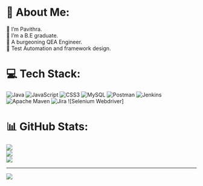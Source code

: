 # 💫 About Me:
🌱 I’m Pavithra.<br>🌱 I’m a B.E graduate.<br>🌱 A burgeoning QEA Engineer.<br>🌱 Test Automation and framework design.


# 💻 Tech Stack:
![Java](https://img.shields.io/badge/java-%23ED8B00.svg?style=for-the-badge&logo=openjdk&logoColor=white) ![JavaScript](https://img.shields.io/badge/javascript-%23323330.svg?style=for-the-badge&logo=javascript&logoColor=%23F7DF1E) ![CSS3](https://img.shields.io/badge/css3-%231572B6.svg?style=for-the-badge&logo=css3&logoColor=white) ![MySQL](https://img.shields.io/badge/mysql-4479A1.svg?style=for-the-badge&logo=mysql&logoColor=white) ![Postman](https://img.shields.io/badge/Postman-FF6C37?style=for-the-badge&logo=postman&logoColor=white) ![Jenkins](https://img.shields.io/badge/jenkins-%232C5263.svg?style=for-the-badge&logo=jenkins&logoColor=white) ![Apache Maven](https://img.shields.io/badge/Apache%20Maven-C71A36?style=for-the-badge&logo=Apache%20Maven&logoColor=white) ![Jira](https://img.shields.io/badge/jira-%230A0FFF.svg?style=for-the-badge&logo=jira&logoColor=white) ![Selenium Webdriver]
# 📊 GitHub Stats:
![](https://github-readme-stats.vercel.app/api?username=PAVITHRA012001&theme=dark&hide_border=false&include_all_commits=false&count_private=false)<br/>
![](https://github-readme-streak-stats.herokuapp.com/?user=PAVITHRA012001&theme=dark&hide_border=false)<br/>
![](https://github-readme-stats.vercel.app/api/top-langs/?username=PAVITHRA012001&theme=dark&hide_border=false&include_all_commits=false&count_private=false&layout=compact)

---
[![](https://visitcount.itsvg.in/api?id=PAVITHRA012001&icon=0&color=0)](https://visitcount.itsvg.in)

<!-- Proudly created with GPRM ( https://gprm.itsvg.in ) -->
